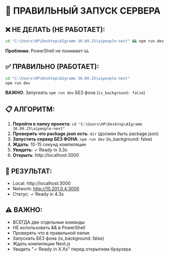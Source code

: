 # 🚀 ПРАВИЛЬНЫЙ ЗАПУСК СЕРВЕРА

## ❌ НЕ ДЕЛАТЬ (НЕ РАБОТАЕТ):
```bash
cd "C:\Users\HP\Desktop\AIgramm 30.09.25\aipeople-next" && npm run dev
```
**Проблема**: PowerShell не понимает `&&`

## ✅ ПРАВИЛЬНО (РАБОТАЕТ):
```bash
cd "C:\Users\HP\Desktop\AIgramm 30.09.25\aipeople-next"
npm run dev
```
**ВАЖНО**: Запускать `npm run dev` БЕЗ фона (`is_background: false`)

## 📋 АЛГОРИТМ:
1. **Перейти в папку проекта**: `cd "C:\Users\HP\Desktop\AIgramm 30.09.25\aipeople-next"`
2. **Проверить что package.json есть**: `dir` (должен быть package.json)
3. **Запустить сервер БЕЗ ФОНА**: `npm run dev` (is_background: false)
4. **Ждать**: 10-15 секунд компиляции
5. **Увидеть**: ✓ Ready in 3.3s
6. **Открыть**: http://localhost:3000

## 🎯 РЕЗУЛЬТАТ:
- Local: http://localhost:3000
- Network: http://10.201.0.4:3000
- Статус: ✓ Ready in 4.3s

## ⚠️ ВАЖНО:
- ВСЕГДА две отдельные команды
- НЕ использовать && в PowerShell
- Проверять что в правильной папке
- Запускать БЕЗ фона (is_background: false)
- Ждать компиляции Next.js
- Увидеть "✓ Ready in X.Xs" перед открытием браузера
